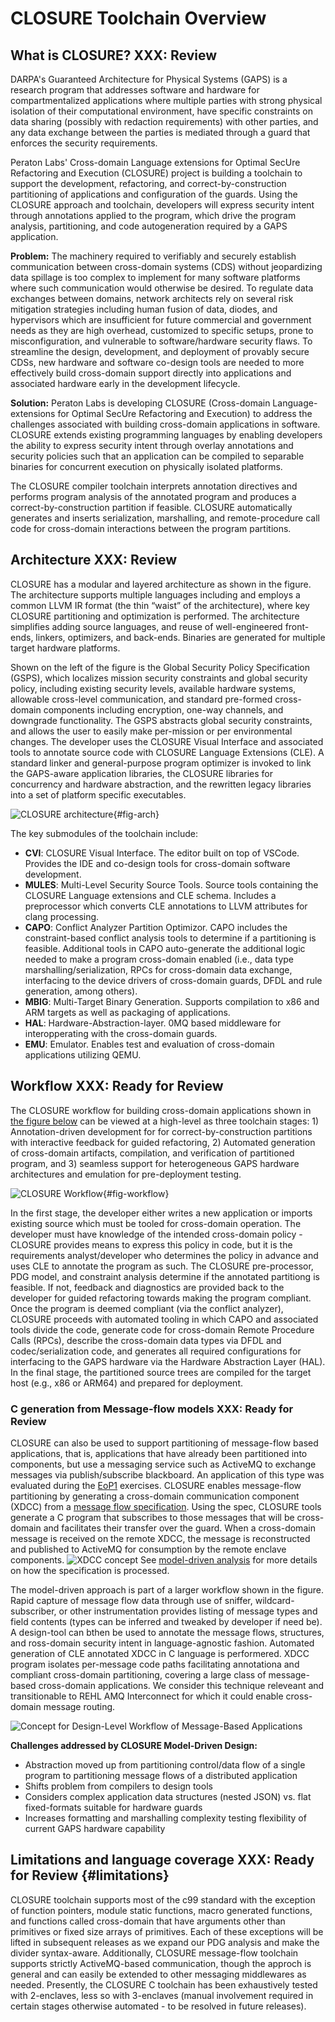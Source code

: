 # CLOSURE Toolchain Overview

## What is CLOSURE? **XXX: Review**

DARPA's Guaranteed Architecture for Physical Systems (GAPS) is a research program 
that addresses software and hardware for compartmentalized applications where
multiple parties with strong physical isolation of their computational
environment, have specific constraints on data sharing (possibly with redaction
requirements) with other parties, and any data exchange between the parties is
mediated through a guard that enforces the security requirements.

Peraton Labs' Cross-domain Language extensions for Optimal SecUre Refactoring
and Execution (CLOSURE) project is building a toolchain to support the
development, refactoring, and correct-by-construction partitioning of
applications and configuration of the guards. Using the CLOSURE approach and
toolchain, developers will express security intent through annotations applied
to the program, which drive the program analysis, partitioning, and code
autogeneration required by a GAPS application.

**Problem:** The machinery required to verifiably and securely establish
communication between cross-domain systems (CDS) without jeopardizing data
spillage is too complex to implement for many software platforms where such
communication would otherwise be desired. To regulate data exchanges between
domains, network architects rely on several risk mitigation strategies
including human fusion of data, diodes, and hypervisors which are insufficient
for future commercial and government needs as they are high overhead,
customized to specific setups, prone to misconfiguration, and vulnerable to
software/hardware security flaws. To streamline the design, development, and
deployment of provably secure CDSs, new hardware and software co-design tools
are needed to more effectively build cross-domain support directly into
applications and associated hardware early in the development lifecycle.

**Solution:** Peraton Labs is developing CLOSURE (Cross-domain
Language-extensions for Optimal SecUre Refactoring and Execution) to address
the challenges associated with building cross-domain applications in software.
CLOSURE extends existing programming languages by enabling developers the
ability to express security intent through overlay annotations and security
policies such that an application can be compiled to separable binaries for
concurrent execution on physically isolated platforms.

The CLOSURE compiler toolchain interprets annotation directives and performs
program analysis of the annotated program and produces a correct-by-construction 
partition if feasible. CLOSURE automatically generates and inserts serialization,
marshalling, and remote-procedure call code for cross-domain interactions
between the program partitions.

## Architecture **XXX: Review**
CLOSURE has a modular and layered architecture as shown in the figure. The architecture supports multiple languages including and employs a common LLVM IR format (the thin “waist” of the architecture), where key CLOSURE partitioning and optimization is performed. The architecture simplifies adding source languages, and reuse of well-engineered front-ends, linkers, optimizers, and back-ends. Binaries are generated for multiple target hardware platforms. 

Shown on the left of the figure is the Global Security Policy Specification (GSPS), which localizes mission security constraints and global security policy, including existing security levels, available hardware systems, allowable cross-level communication, and standard pre-formed cross-domain components including encryption, one-way channels, and downgrade functionality. The GSPS abstracts global security constraints, and allows the user to easily make per-mission or per environmental changes.  The developer uses the CLOSURE Visual Interface and associated tools to annotate source code with CLOSURE Language Extensions (CLE).  A standard linker and general-purpose program optimizer is invoked to link the GAPS-aware application libraries, the CLOSURE libraries for concurrency and hardware abstraction, and the rewritten legacy libraries into a set of platform specific executables. 

![CLOSURE architecture](docs/C/images/arch.png){#fig-arch}

The key submodules of the toolchain include:

- **CVI**: CLOSURE Visual Interface. The editor built on top of VSCode. Provides the IDE and co-design tools for cross-domain software development.
- **MULES**: Multi-Level Security Source Tools. Source tools containing the CLOSURE Language extensions and CLE schema. Includes a preprocessor which converts CLE annotations to LLVM attributes for clang processing.
- **CAPO**: Conflict Analyzer Partition Optimizor. CAPO includes the constraint-based conflict analysis tools to determine if a partitioning is feasible. Additional tools in CAPO auto-generate the additional logic needed to make a program cross-domain enabled (i.e., data type marshalling/serialization, RPCs for cross-domain data exchange, interfacing to the device drivers of cross-domain guards, DFDL and rule generation, among others).
- **MBIG**: Multi-Target Binary Generation. Supports compilation to x86 and ARM targets as well as packaging of applications.
- **HAL**: Hardware-Abstraction-layer. 0MQ based middleware for interopperating with the cross-domain guards.
- **EMU**: Emulator. Enables test and evaluation of cross-domain applications utilizing QEMU.


## Workflow **XXX: Ready for Review**
The CLOSURE workflow for building cross-domain applications shown in [the figure below](#fig-workflow) can be viewed at a high-level as three toolchain stages: 1) Annotation-driven development for for correct-by-construction partitions with interactive feedback for guided refactoring, 2) Automated generation of ​cross-domain artifacts, compilation, and verification of partitioned program, and 3) seamless support for heterogeneous GAPS hardware architectures and emulation for pre-deployment testing​​.

![CLOSURE Workflow](docs/C/images/workflow.png){#fig-workflow}

In the first stage, the developer either writes a new application or imports existing source which must be tooled for cross-domain operation. The developer must have knowledge of the intended cross-domain policy - CLOSURE provides means to express this policy in code, but it is the requirements analyst/developer who determines the policy in advance and uses CLE to annotate the program as such. The CLOSURE pre-processor, PDG model, and constraint analysis determine if the annotated partitiong is feasible. If not, feedback and diagnostics are provided back to the developer for guided refactoring towards making the program compliant. Once the program is deemed compliant (via the conflict analyzer), CLOSURE proceeds with automated tooling in which CAPO and associated tools divide the code, generate code for cross-domain Remote Procedure Calls (RPCs), describe the cross-domain data types via DFDL and codec/serialization code, and generates all required configurations for interfacing to the GAPS hardware via the Hardware Abstraction Layer (HAL). In the final stage, the partitioned source trees are compiled for the target host (e.g., x86 or ARM64) and prepared for deployment. 

### C generation from Message-flow models **XXX: Ready for Review**
CLOSURE can also be used to support partitioning of message-flow based applications, that is, applications that have already been partitioned into components, but use a messaging service such as ActiveMQ to exchange messages via publish/subscribe blackboard. An application of this type was evaluated during the [EoP1](#eop1) exercises. CLOSURE enables message-flow partitioning by generating a cross-domain communication component (XDCC) from a [message flow specification](https://github.com/gaps-closure/build/blob/develop/apps/eop1/case1/design/design_spec.json). Using the spec, CLOSURE tools generate a C program that subscribes to those messages that will be cross-domain and facilitates their transfer over the guard. When a cross-domain message is received on the remote XDCC, the message is reconstructed and published to ActiveMQ for consumption by the remote enclave components. 
![XDCC concept](docs/C/images/xdcc.png) See [model-driven analysis](#modeldriven) for more details on how the specification is processed.

The model-driven approach is part of a larger workflow shown in the figure. Rapid capture of message flow data through use of sniffer, wildcard-subscriber, or other instrumentation provides listing of message types and field contents (types can be inferred and tweaked by developer if need be). A design-tool can bthen be used to annotate the message flows, structures, and ross-domain security intent in language-agnostic fashion. Automated generation of CLE annotated XDCC in C language is performered. XDCC program isolates per-message code paths facilitating annotationa and compliant cross-domain partitioning, covering a large class of message-based cross-domain applications. We consider this technique releveant and transitionable to REHL AMQ Interconnect for which it could enable cross-domain message routing.

![Concept for Design-Level Workflow of Message-Based Applications](docs/C/images/modelworkflow.png) 

**Challenges addressed by CLOSURE Model-Driven Design:**

- Abstraction moved up from partitioning control/data flow of a single program to partitioning message flows of a distributed application​
- Shifts problem from compilers to design tools​
- Considers complex application data structures (nested JSON) vs. flat fixed-formats suitable for hardware guards​
- Increases formatting and marshalling complexity testing flexibility of current GAPS hardware capability​

## Limitations and language coverage **XXX: Ready for Review** {#limitations} 
CLOSURE toolchain supports most of the c99 standard with the exception of function pointers, module static functions, macro generated functions, and functions called cross-domain that have arguments other than primitives or fixed size arrays of primitives. Each of these exceptions will be lifted in subsequent releases as we expand our PDG analysis and make the divider syntax-aware. Additionally, CLOSURE  message-flow toolchain supports strictly ActiveMQ-based communication, though the approch is general and can easily be extended to other messaging middlewares as needed. Presently, the CLOSURE C toolchain has been exhaustively tested with 2-enclaves, less so with 3-enclaves (manual involvement required in certain stages otherwise automated - to be resolved in future releases).
